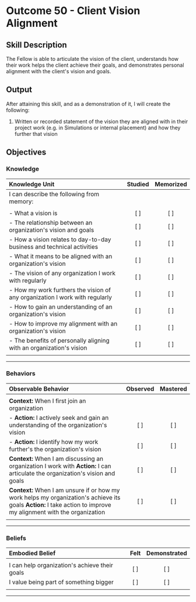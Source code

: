 # Outcome 50 - Client Vision Alignment

## Skill Description

The Fellow is able to articulate the vision of the client, understands how their work helps the client achieve their goals, and demonstrates personal alignment with the client's vision and goals.

## Output

After attaining this skill, and as a demonstration of it, I will create the following:

1. Written or recorded statement of the vision they are aligned with in their project work (e.g. in Simulations or internal placement) and how they further that vision

## Objectives

### Knowledge

| Knowledge Unit | Studied | Memorized |
|:---|:---:|:---:|
| I can describe the following from memory: | | |
| | | |
| - What a vision is | [ ] | [ ] |
| - The relationship between an organization's vision and goals | [ ] | [ ] |
| - How a vision relates to day-to-day business and technical activities | [ ] | [ ] |
| - What it means to be aligned with an organization's vision | [ ] | [ ] |
| - The vision of any  organization I work with regularly | [ ] | [ ] |
| - How my work furthers the vision of any organization I work with regularly | [ ] | [ ] |
| - How to gain an understanding of an organization's vision | [ ] | [ ] |
| - How to improve my alignment with an organization's vision | [ ] | [ ] |
| - The benefits of personally aligning with an organization's vision | [ ] | [ ] |
| | | |

---

### Behaviors

| Observable Behavior | Observed | Mastered |
|:---|:---:|:---:|
| | | |
| **Context:** When I first join an organization | | |
| - **Action:** I actively seek and gain an understanding of the organization's vision | [ ] | [ ] |
| - **Action:** I identify how my work further's the organization's vision | [ ] | [ ] |
| **Context:** When I am discussing an organization I work with **Action:** I can articulate the organization's vision and goals | [ ] | [ ] |
| **Context:** When I am unsure if or how my work helps my organization's achieve its goals **Action:** I take action to improve my alignment with the organization | [ ] | [ ] |
| | | |

---

### Beliefs


| Embodied Belief | Felt | Demonstrated |
|:---|:---:|:---:|
| | | |
| I can help organization's achieve their goals | [ ] | [ ] |
| I value being part of something bigger | [ ] | [ ] |
| | | |
---